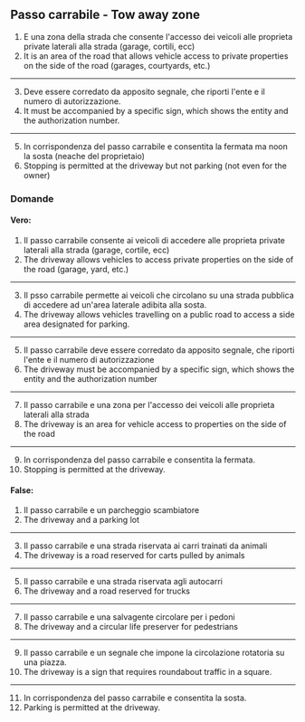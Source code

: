 ## Passo carrabile - Tow away zone

1. E una zona della strada che consente l'accesso dei veicoli alle proprieta private laterali alla strada (garage, cortili, ecc)
2. It is an area of ​​the road that allows vehicle access to private properties on the side of the road (garages, courtyards, etc.)
---
3. Deve essere corredato da apposito segnale, che riporti l'ente e il numero di autorizzazione.
4. It must be accompanied by a specific sign, which shows the entity and the authorization number.
---
5. In corrispondenza del passo carrabile e consentita la fermata ma noon la sosta (neache del proprietaio)
6. Stopping is permitted at the driveway but not parking (not even for the owner)


### Domande

#### Vero:
1. Il passo carrabile consente ai veicoli di accedere alle proprieta private laterali alla strada (garage, cortile, ecc)
2. The driveway allows vehicles to access private properties on the side of the road (garage, yard, etc.)
---
3. Il psso carrabile permette ai veicoli che circolano su una strada pubblica di accedere ad un'area laterale adibita alla sosta.
4. The driveway allows vehicles travelling on a public road to access a side area designated for parking.
---
5. Il passo carrabile deve essere corredato da apposito segnale, che riporti l'ente e il numero di autorizzazione
6. The driveway must be accompanied by a specific sign, which shows the entity and the authorization number
---
7. Il passo carrabile e una zona per l'accesso dei veicoli alle proprieta laterali alla strada
8. The driveway is an area for vehicle access to properties on the side of the road
---
9. In corrispondenza del passo carrabile e consentita la fermata.
10. Stopping is permitted at the driveway.


#### False:
1. Il passo carrabile e un parcheggio scambiatore
2. The driveway and a parking lot
---
3. Il passo carrabile e una strada riservata ai carri trainati da animali
4. The driveway is a road reserved for carts pulled by animals
---
5. Il passo carrabile e una strada riservata agli autocarri
6. The driveway and a road reserved for trucks
---
7. Il passo carrabile e una salvagente circolare per i pedoni
8. The driveway and a circular life preserver for pedestrians
---
9. Il passo carrabile e un segnale che impone la circolazione rotatoria su una piazza.
10. The driveway is a sign that requires roundabout traffic in a square.
---
11. In corrispondenza del passo carrabile e consentita la sosta.
12. Parking is permitted at the driveway.